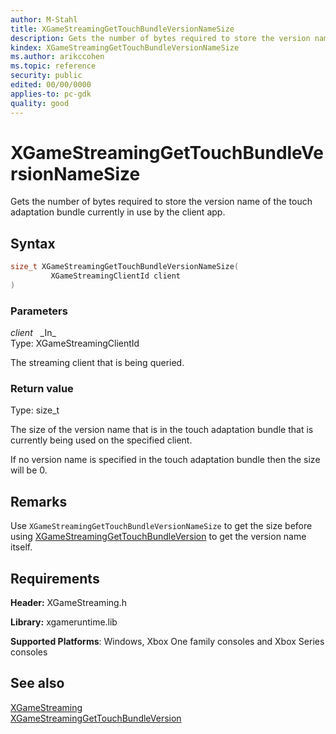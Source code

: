 ```yaml
---
author: M-Stahl
title: XGameStreamingGetTouchBundleVersionNameSize
description: Gets the number of bytes required to store the version name of the touch adaptation bundle currently in use by the client app.
kindex: XGameStreamingGetTouchBundleVersionNameSize
ms.author: arikccohen
ms.topic: reference
security: public
edited: 00/00/0000
applies-to: pc-gdk
quality: good
---
```


# XGameStreamingGetTouchBundleVersionNameSize  

Gets the number of bytes required to store the version name of the touch adaptation bundle currently in use by the client app.    

## Syntax  
  
```cpp
size_t XGameStreamingGetTouchBundleVersionNameSize(  
         XGameStreamingClientId client  
)  
```  
  
### Parameters  
  
*client* &nbsp;&nbsp;\_In\_  
Type: XGameStreamingClientId  
  
The streaming client that is being queried.
  
  
### Return value
Type: size_t
  
The size of the version name that is in the touch adaptation bundle that is currently being used on the specified client.  

If no version name is specified in the touch adaptation bundle then the size will be 0.  

## Remarks  

Use `XGameStreamingGetTouchBundleVersionNameSize` to get the size before using [XGameStreamingGetTouchBundleVersion](xgamestreaminggettouchbundleversion.md) to get the version name itself.

## Requirements  
  
**Header:** XGameStreaming.h  
  
**Library:** xgameruntime.lib  
  
**Supported Platforms**: Windows, Xbox One family consoles and Xbox Series consoles  
  
## See also  
[XGameStreaming](../xgamestreaming_members.md#ClientProperties)  
[XGameStreamingGetTouchBundleVersion](xgamestreaminggettouchbundleversion.md)  


  
  